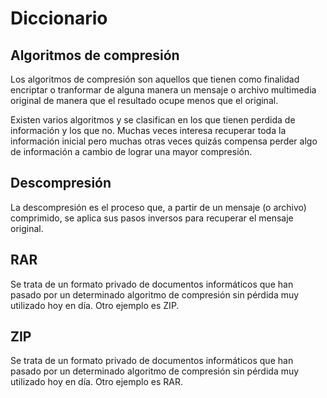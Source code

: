 # Diccionario

## Algoritmos de compresión

Los algoritmos de compresión son aquellos que tienen como finalidad encriptar o tranformar de alguna manera un mensaje o archivo multimedia
original de manera que el resultado ocupe menos que el original.

Existen varios algoritmos y se clasifican en los que tienen perdida de información y los que no. Muchas veces interesa recuperar
toda la información inicial pero muchas otras veces quizás compensa perder algo de información a cambio de lograr una mayor compresión.

## Descompresión

La descompresión es el proceso que, a partir de un mensaje (o archivo) comprimido, se aplica sus pasos inversos para recuperar el mensaje original.

## RAR

Se trata de un formato privado de documentos informáticos que han pasado por un determinado algoritmo de compresión sin pérdida muy utilizado hoy en día.
Otro ejemplo es ZIP.

## ZIP

Se trata de un formato privado de documentos informáticos que han pasado por un determinado algoritmo de compresión sin pérdida muy utilizado hoy en día.
Otro ejemplo es RAR.

